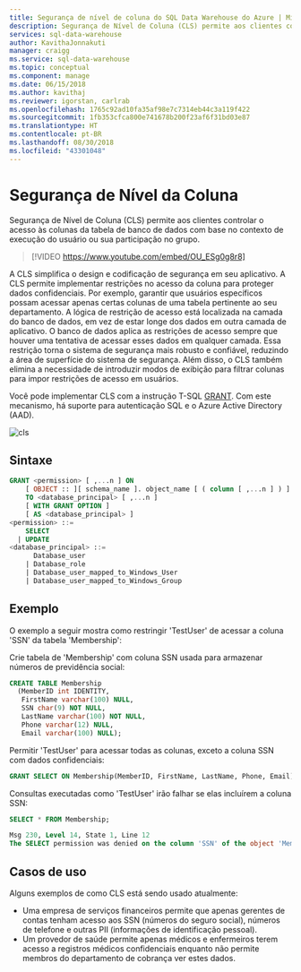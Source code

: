 ```yaml
---
title: Segurança de nível de coluna do SQL Data Warehouse do Azure | Microsoft Docs
description: Segurança de Nível de Coluna (CLS) permite aos clientes controlar o acesso às colunas da tabela de banco de dados com base no contexto de execução do usuário ou sua participação no grupo. A CLS simplifica o design e codificação de segurança em seu aplicativo. A CLS permite implementar restrições de acesso à linha de dados.
services: sql-data-warehouse
author: KavithaJonnakuti
manager: craigg
ms.service: sql-data-warehouse
ms.topic: conceptual
ms.component: manage
ms.date: 06/15/2018
ms.author: kavithaj
ms.reviewer: igorstan, carlrab
ms.openlocfilehash: 1765c92ad10fa35af98e7c7314eb44c3a119f422
ms.sourcegitcommit: 1fb353cfca800e741678b200f23af6f31bd03e87
ms.translationtype: HT
ms.contentlocale: pt-BR
ms.lasthandoff: 08/30/2018
ms.locfileid: "43301048"
---
```

# <a name="column-level-security"></a>Segurança de Nível da Coluna 
Segurança de Nível de Coluna (CLS) permite aos clientes controlar o acesso às colunas da tabela de banco de dados com base no contexto de execução do usuário ou sua participação no grupo.  

> [!VIDEO https://www.youtube.com/embed/OU_ESg0g8r8]

A CLS simplifica o design e codificação de segurança em seu aplicativo. A CLS permite implementar restrições no acesso da coluna para proteger dados confidenciais. Por exemplo, garantir que usuários específicos possam acessar apenas certas colunas de uma tabela pertinente ao seu departamento. A lógica de restrição de acesso está localizada na camada do banco de dados, em vez de estar longe dos dados em outra camada de aplicativo. O banco de dados aplica as restrições de acesso sempre que houver uma tentativa de acessar esses dados em qualquer camada. Essa restrição torna o sistema de segurança mais robusto e confiável, reduzindo a área de superfície do sistema de segurança. Além disso, o CLS também elimina a necessidade de introduzir modos de exibição para filtrar colunas para impor restrições de acesso em usuários. 

Você pode implementar CLS com a instrução T-SQL [GRANT](https://docs.microsoft.com/sql/t-sql/statements/grant-transact-sql). Com este mecanismo, há suporte para autenticação SQL e o Azure Active Directory (AAD).

![cls](./media/column-level-security/cls.png)

## <a name="syntax"></a>Sintaxe 

```sql
GRANT <permission> [ ,...n ] ON    
    [ OBJECT :: ][ schema_name ]. object_name [ ( column [ ,...n ] ) ]   
    TO <database_principal> [ ,...n ]    
    [ WITH GRANT OPTION ]   
    [ AS <database_principal> ]   
<permission> ::=   
    SELECT 
  | UPDATE  
<database_principal> ::=    
      Database_user    
    | Database_role    
    | Database_user_mapped_to_Windows_User    
    | Database_user_mapped_to_Windows_Group    
```

## <a name="example"></a>Exemplo 
O exemplo a seguir mostra como restringir 'TestUser' de acessar a coluna 'SSN' da tabela 'Membership': 

Crie tabela de 'Membership' com coluna SSN usada para armazenar números de previdência social:

```sql
CREATE TABLE Membership   
  (MemberID int IDENTITY,   
   FirstName varchar(100) NULL,   
   SSN char(9) NOT NULL, 
   LastName varchar(100) NOT NULL,   
   Phone varchar(12) NULL,   
   Email varchar(100) NULL);  
```

Permitir 'TestUser' para acessar todas as colunas, exceto a coluna SSN com dados confidenciais: 

```sql  
GRANT SELECT ON Membership(MemberID, FirstName, LastName, Phone, Email) TO TestUser;   
``` 

Consultas executadas como 'TestUser' irão falhar se elas incluírem a coluna SSN:

```sql  
SELECT * FROM Membership;

Msg 230, Level 14, State 1, Line 12
The SELECT permission was denied on the column 'SSN' of the object 'Membership', database 'CLS_TestDW', schema 'dbo'. 
``` 

## <a name="use-cases"></a>Casos de uso
Alguns exemplos de como CLS está sendo usado atualmente: 
- Uma empresa de serviços financeiros permite que apenas gerentes de contas tenham acesso aos SSN (números do seguro social), números de telefone e outras PII (informações de identificação pessoal).
- Um provedor de saúde permite apenas médicos e enfermeiros terem acesso a registros médicos confidenciais enquanto não permite membros do departamento de cobrança ver estes dados.
